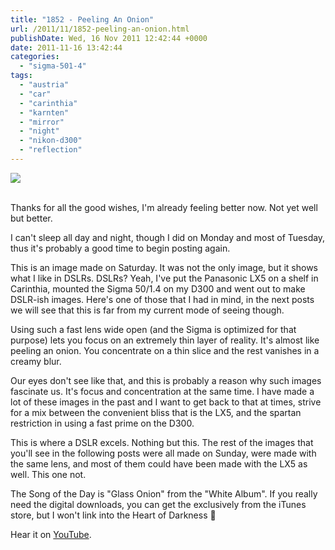```yaml
---
title: "1852 - Peeling An Onion"
url: /2011/11/1852-peeling-an-onion.html
publishDate: Wed, 16 Nov 2011 12:42:44 +0000
date: 2011-11-16 13:42:44
categories: 
  - "sigma-501-4"
tags: 
  - "austria"
  - "car"
  - "carinthia"
  - "karnten"
  - "mirror"
  - "night"
  - "nikon-d300"
  - "reflection"
---
```

<div class="container">
<div class="center"><a target="_blank" href="https://d25zfm9zpd7gm5.cloudfront.net/1200x1200/2011/20111112_180740_ps.jpg"><img src="https://d25zfm9zpd7gm5.cloudfront.net/0600x0600/2011/20111112_180740_ps.jpg" /></a></div>
</div>
<br />

Thanks for all the good wishes, I'm already feeling better now. Not yet well but better.

I can't sleep all day and night, though I did on Monday and most of Tuesday, thus it's probably a good time to begin posting again.

This is an image made on Saturday. It was not the only image, but it shows what I like in DSLRs. DSLRs? Yeah, I've put the Panasonic LX5 on a shelf in Carinthia, mounted the Sigma 50/1.4 on my D300 and went out to make DSLR-ish  images. Here's one of those that I had in mind, in the next posts we will see that this is far from my current mode of seeing though.

Using such a fast lens wide open (and the Sigma is optimized for that purpose) lets you focus on an extremely thin layer of reality. It's almost like peeling an onion. You concentrate on a thin slice and the rest vanishes in a creamy blur.

Our eyes don't see like that, and this is probably a reason why such images fascinate us. It's focus and concentration at the same time. I have made a lot of these images in the past and I want to get back to that at times, strive for a mix between the convenient bliss that is the LX5, and the spartan restriction in using a fast prime on the D300. 

 This is where a DSLR excels. Nothing but this. The rest of the images that you'll see in the following posts were all made on Sunday, were made with the same lens, and most of them could have been made with the LX5 as well. This one not.

 The Song of the Day is "Glass Onion" from the "White Album". If you really need the digital downloads, you can get the exclusively from the iTunes store, but I won't link into the Heart of Darkness 🙂

Hear it on <a href="http://www.youtube.com/watch?v=GvpfM1NDHD0" target="_blank">YouTube</a>.
